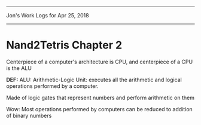*****************************************************************

Jon's Work Logs for Apr 25, 2018

*****************************************************************

# Nand2Tetris Chapter 2

Centerpiece of a computer's architecture is CPU, and centerpiece of a CPU is the ALU 

**DEF:** ALU: Arithmetic-Logic Unit: executes all the arithmetic and logical operations performed by a computer.

Made of logic gates that represent numbers and perform arithmetic on them

Wow: Most operations performed by computers can be reduced to addition of binary numbers

